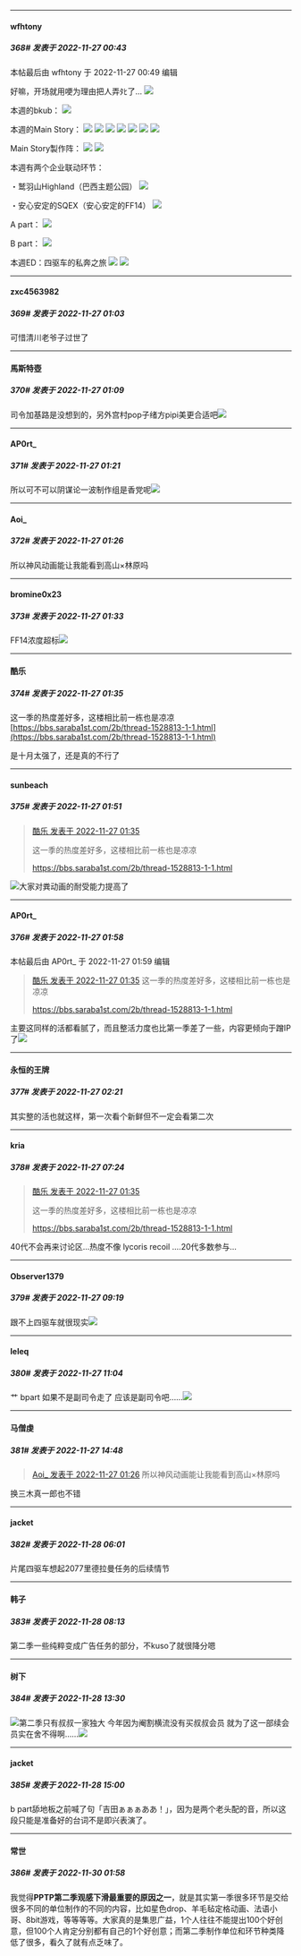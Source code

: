 

*****

####  wfhtony  
##### 368#       发表于 2022-11-27 00:43

 本帖最后由 wfhtony 于 2022-11-27 00:49 编辑 

好嘛，开场就用哽为理由把人弄ﾀﾋ了...
<img src="https://tc2.wfhtony.space/images/2022/11/27/03975b382372528d36bec4fdc9a900ae.png" referrerpolicy="no-referrer">

本週的bkub：
<img src="https://tc2.wfhtony.space/images/2022/11/27/fdb0177a09d8f7f58f28d10597101df8.png" referrerpolicy="no-referrer">

本週的Main Story：
<img src="https://tc2.wfhtony.space/images/2022/11/27/3f46c344df54fa56448ab9bc16f0ad71.png" referrerpolicy="no-referrer">
<img src="https://tc2.wfhtony.space/images/2022/11/27/732824e22fd2ba2efa802f72fd6929a8.png" referrerpolicy="no-referrer">
<img src="https://tc2.wfhtony.space/images/2022/11/27/74831865a5b11871298c73e43f97afb2.jpg" referrerpolicy="no-referrer">
<img src="https://tc2.wfhtony.space/images/2022/11/27/9430d81761b534a228ddcbf370fc37fa.jpg" referrerpolicy="no-referrer">
<img src="https://tc2.wfhtony.space/images/2022/11/27/ba2aec85cf4716bf3405416fe84b2755.jpg" referrerpolicy="no-referrer">
<img src="https://tc2.wfhtony.space/images/2022/11/27/c84d7667e9a30bde246954b1e1d328f6.jpg" referrerpolicy="no-referrer">
<img src="https://tc2.wfhtony.space/images/2022/11/27/6a8d00c77036709723ce0ba48483b253.jpg" referrerpolicy="no-referrer">

Main Story製作阵：
<img src="https://tc2.wfhtony.space/images/2022/11/27/bde7756a9232bf8452afbc090b963e14.jpg" referrerpolicy="no-referrer">
<img src="https://tc2.wfhtony.space/images/2022/11/27/5646d453a55b0e5cd31437bc9f6762e0.jpg" referrerpolicy="no-referrer">

本週有两个企业联动环节：

・鹫羽山Highland（巴西主题公园）
<img src="https://tc2.wfhtony.space/images/2022/11/27/7ae7d2ed0edc0ed44ed0c663d4c73ed6.jpg" referrerpolicy="no-referrer">

・安心安定的SQEX（安心安定的FF14）
<img src="https://tc2.wfhtony.space/images/2022/11/27/1d21dbbd45ff82e8c2fd136783b78b37.png" referrerpolicy="no-referrer">

A part：
<img src="https://tc2.wfhtony.space/images/2022/11/27/e7d3a6bf6921fd97707b8d5f1ce0582a.png" referrerpolicy="no-referrer">

B part：
<img src="https://tc2.wfhtony.space/images/2022/11/27/6ce3c9cec94d1e4f8dbbe13b85a0d6ce.png" referrerpolicy="no-referrer">

本週ED：四驱车的私奔之旅
<img src="https://tc2.wfhtony.space/images/2022/11/27/a8de416077e48d24c53a39406aeabb65.png" referrerpolicy="no-referrer">
<img src="https://tc2.wfhtony.space/images/2022/11/27/09ef37dd9b05e1e034470593990288f6.jpg" referrerpolicy="no-referrer">



*****

####  zxc4563982  
##### 369#       发表于 2022-11-27 01:03

可惜清川老爷子过世了

*****

####  馬斯特壺  
##### 370#       发表于 2022-11-27 01:09

司令加基路是没想到的，另外宫村pop子绪方pipi美更合适吧<img src="https://static.saraba1st.com/image/smiley/face2017/068.png" referrerpolicy="no-referrer">



*****

####  AP0rt_  
##### 371#       发表于 2022-11-27 01:21

所以可不可以阴谋论一波制作组是香党呢<img src="https://static.saraba1st.com/image/smiley/face2017/037.png" referrerpolicy="no-referrer">



*****

####  Aoi_  
##### 372#       发表于 2022-11-27 01:26

所以神风动画能让我能看到高山×林原吗



*****

####  bromine0x23  
##### 373#       发表于 2022-11-27 01:33

FF14浓度超标<img src="https://static.saraba1st.com/image/smiley/face2017/037.png" referrerpolicy="no-referrer">

*****

####  酷乐  
##### 374#       发表于 2022-11-27 01:35

这一季的热度差好多，这楼相比前一栋也是凉凉
[https://bbs.saraba1st.com/2b/thread-1528813-1-1.html](https://bbs.saraba1st.com/2b/thread-1528813-1-1.html)

是十月太强了，还是真的不行了



*****

####  sunbeach  
##### 375#       发表于 2022-11-27 01:51

<blockquote><a href="httphttps://bbs.saraba1st.com/2b/forum.php?mod=redirect&amp;goto=findpost&amp;pid=58636792&amp;ptid=2044082" target="_blank">酷乐 发表于 2022-11-27 01:35</a>

这一季的热度差好多，这楼相比前一栋也是凉凉

https://bbs.saraba1st.com/2b/thread-1528813-1-1.html</blockquote>
<img src="https://static.saraba1st.com/image/smiley/face2017/067.png" referrerpolicy="no-referrer">大家对粪动画的耐受能力提高了



*****

####  AP0rt_  
##### 376#       发表于 2022-11-27 01:58

 本帖最后由 AP0rt_ 于 2022-11-27 01:59 编辑 
<blockquote><a href="httphttps://bbs.saraba1st.com/2b/forum.php?mod=redirect&amp;goto=findpost&amp;pid=58636792&amp;ptid=2044082" target="_blank">酷乐 发表于 2022-11-27 01:35</a>
这一季的热度差好多，这楼相比前一栋也是凉凉

https://bbs.saraba1st.com/2b/thread-1528813-1-1.html</blockquote>
主要这同样的活都看腻了，而且整活力度也比第一季差了一些，内容更倾向于蹭IP了<img src="https://static.saraba1st.com/image/smiley/face2017/067.png" referrerpolicy="no-referrer">

*****

####  永恒的王牌  
##### 377#       发表于 2022-11-27 02:21

其实整的活也就这样，第一次看个新鲜但不一定会看第二次



*****

####  kria  
##### 378#       发表于 2022-11-27 07:24

<blockquote><a href="httphttps://bbs.saraba1st.com/2b/forum.php?mod=redirect&amp;goto=findpost&amp;pid=58636792&amp;ptid=2044082" target="_blank">酷乐 发表于 2022-11-27 01:35</a>

这一季的热度差好多，这楼相比前一栋也是凉凉

https://bbs.saraba1st.com/2b/thread-1528813-1-1.html</blockquote>
40代不会再来讨论区...热度不像 lycoris recoil ....20代多数参与...



*****

####  Observer1379  
##### 379#       发表于 2022-11-27 09:19

跟不上四驱车就很现实<img src="https://static.saraba1st.com/image/smiley/face2017/067.png" referrerpolicy="no-referrer">



*****

####  leleq  
##### 380#       发表于 2022-11-27 11:04

艹 bpart 如果不是副司令走了 应该是副司令吧……<img src="https://static.saraba1st.com/image/smiley/face2017/001.png" referrerpolicy="no-referrer">



*****

####  马僧虔  
##### 381#       发表于 2022-11-27 14:48

<blockquote><a href="httphttps://bbs.saraba1st.com/2b/forum.php?mod=redirect&amp;goto=findpost&amp;pid=58636662&amp;ptid=2044082" target="_blank">Aoi_ 发表于 2022-11-27 01:26</a>
所以神风动画能让我能看到高山×林原吗</blockquote>
换三木真一郎也不错



*****

####  jacket  
##### 382#       发表于 2022-11-28 06:01

片尾四驱车想起2077里德拉曼任务的后续情节



*****

####  韩子  
##### 383#       发表于 2022-11-28 08:13

第二季一些纯粹变成广告任务的部分，不kuso了就很降分嗯



*****

####  树下  
##### 384#       发表于 2022-11-28 13:30

<img src="https://static.saraba1st.com/image/smiley/face2017/004.gif" referrerpolicy="no-referrer">第二季只有叔叔一家独大 今年因为阉割横流没有买叔叔会员 就为了这一部续会员实在舍不得啊……<img src="https://static.saraba1st.com/image/smiley/face2017/130.png" referrerpolicy="no-referrer">



*****

####  jacket  
##### 385#       发表于 2022-11-28 15:00

b part舔地板之前喊了句「吉田ぁぁぁああ！」，因为是两个老头配的音，所以这段只能是准备好的台词不是即兴表演了。



*****

####  常世  
##### 386#       发表于 2022-11-30 01:58

我觉得<strong>PPTP第二季观感下滑最重要的原因之一</strong>，就是其实第一季很多环节是交给很多不同的单位制作的不同的内容，比如星色drop、羊毛毡定格动画、法语小哥、8bit游戏，等等等等。大家真的是集思广益，1个人往往不能提出100个好创意，但100个人肯定分别都有自己的1个好创意；而第二季制作单位和环节种类降低了很多，看久了就有点乏味了。

